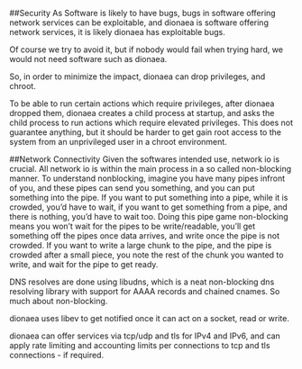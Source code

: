 ##Security
As Software is likely to have bugs, bugs in software offering network services can be exploitable, and dionaea is software offering network services, it is likely dionaea has exploitable bugs.

Of course we try to avoid it, but if nobody would fail when trying hard, we would not need software such as dionaea.

So, in order to minimize the impact, dionaea can drop privileges, and chroot.

To be able to run certain actions which require privileges, after dionaea dropped them, dionaea creates a child process at startup, and asks the child process to run actions which require elevated privileges. This does not guarantee anything, but it should be harder to get gain root access to the system from an unprivileged user in a chroot environment.

##Network Connectivity
Given the softwares intended use, network io is crucial. All network io is within the main process in a so called non-blocking manner. To understand nonblocking, imagine you have many pipes infront of you, and these pipes can send you something, and you can put something into the pipe. If you want to put something into a pipe, while it is crowded, you’d have to wait, if you want to get something from a pipe, and there is nothing, you’d have to wait too. Doing this pipe game non-blocking means you won’t wait for the pipes to be write/readable, you’ll get something off the pipes once data arrives, and write once the pipe is not crowded. If you want to write a large chunk to the pipe, and the pipe is crowded after a small piece, you note the rest of the chunk you wanted to write, and wait for the pipe to get ready.

DNS resolves are done using libudns, which is a neat non-blocking dns resolving library with support for AAAA records and chained cnames. So much about non-blocking.

dionaea uses libev to get notified once it can act on a socket, read or write.

dionaea can offer services via tcp/udp and tls for IPv4 and IPv6, and can apply rate limiting and accounting limits per connections to tcp and tls connections - if required.
